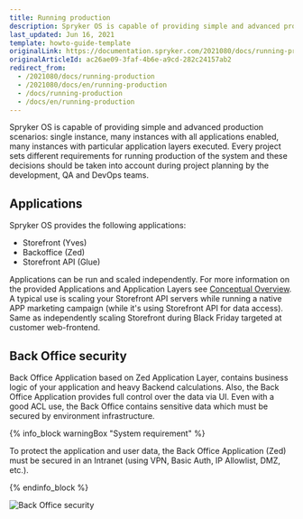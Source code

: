 ```yaml
---
title: Running production
description: Spryker OS is capable of providing simple and advanced production scenarios- single instance, many instances with all applications enabled, many instances with particular application layers executed.
last_updated: Jun 16, 2021
template: howto-guide-template
originalLink: https://documentation.spryker.com/2021080/docs/running-production
originalArticleId: ac26ae09-3faf-4b6e-a9cd-282c24157ab2
redirect_from:
  - /2021080/docs/running-production
  - /2021080/docs/en/running-production
  - /docs/running-production
  - /docs/en/running-production
---
```


Spryker OS is capable of providing simple and advanced production scenarios: single instance, many instances with all applications enabled, many instances with particular application layers executed. Every project sets different requirements for running production of the system and these decisions should be taken into account during project planning by the development, QA and DevOps teams.

## Applications

Spryker OS provides the following applications:

* Storefront (Yves)
* Backoffice (Zed)
* Storefront API (Glue)

Applications can be run and scaled independently. For more information on the provided Applications and Application Layers see [Conceptual Overview](/docs/scos/dev/architecture/conceptual-overview.html).
A typical use is scaling your Storefront API servers while running a native APP marketing campaign (while it's using Storefront API for data access). Same as independently scaling Storefront during Black Friday targeted at customer web-frontend.

## Back Office security

Back Office Application based on Zed Application Layer, contains business logic of your application and heavy Backend calculations. Also, the Back Office Application provides full control over the data via UI.
Even with a good ACL use, the Back Office contains sensitive data which must be secured by environment infrastructure.

{% info_block warningBox "System requirement" %}

To protect the application and user data, the Back Office Application (Zed) must be secured in an Intranet (using VPN, Basic Auth, IP Allowlist, DMZ, etc.).

{% endinfo_block %}


![Back Office security](https://spryker.s3.eu-central-1.amazonaws.com/docs/Developer+Guide/Running+Production/spryker-applications-in-hosting-env.png)

